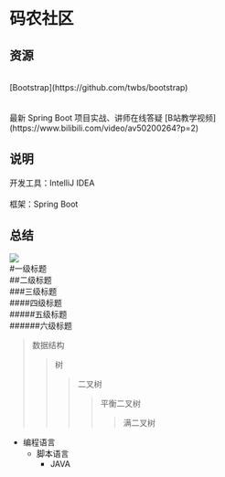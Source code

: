 
码农社区
========


资源
-------  
<br>
[Bootstrap](https://github.com/twbs/bootstrap)<br>
<br><br>
最新 Spring Boot 项目实战、讲师在线答疑
[B站教学视频](https://www.bilibili.com/video/av50200264?p=2)

说明
------- 
开发工具：IntelliJ IDEA 
<br>  
框架：Spring Boot

总结
------- 

![](http://www.baidu.com/img/bdlogo.gif)  
#一级标题  
##二级标题  
###三级标题  
####四级标题  
#####五级标题  
######六级标题  

>数据结构  
>>树  
>>>二叉树  
>>>>平衡二叉树  
>>>>>满二叉树  

* 编程语言  
    * 脚本语言  
        * JAVA


